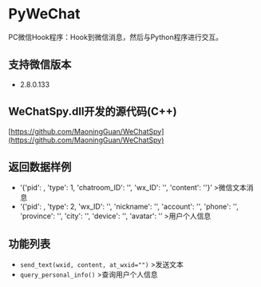 # PyWeChat
PC微信Hook程序：Hook到微信消息，然后与Python程序进行交互。

## 支持微信版本
* 2.8.0.133

## WeChatSpy.dll开发的源代码(C++)
[https://github.com/MaoningGuan/WeChatSpy](https://github.com/MaoningGuan/WeChatSpy)

## 返回数据样例
* ‘{'pid': , 'type': 1, 'chatroom_ID': '', 'wx_ID': '', 'content': ''}’ >微信文本消息 
* ‘{'pid': , 'type': 2, 'wx_ID': '', 'nickname': '', 'account': '', 'phone': '', 'province': '', 'city': '', 'device': '', 'avatar': '’ >用户个人信息

## 功能列表
* `send_text(wxid, content, at_wxid="")` >发送文本
* `query_personal_info()` >查询用户个人信息
